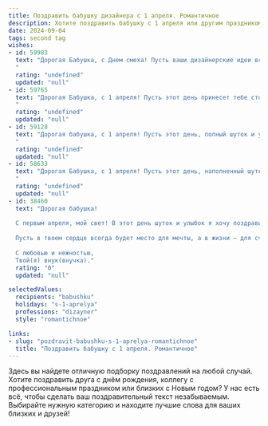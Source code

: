 ```yaml
---
title: Поздравить бабушку дизайнера с 1 апреля. Романтичное
description: Хотите поздравить бабушку с 1 апреля или другим праздником? Наш ИИ создаст незабываемое поздравление, а вы обязательно выделитесь среди других.  
date: 2024-09-04
tags: second tag
wishes:
- id: 59983
  text: "Дорогая Бабушка, с Днем смеха! Пусть ваши дизайнерские идеи всегда будут яркими, вдохновляющими и неповторимыми, как весенние цветы! Каждый ваш проект — это шедевр, который радует и вдохновляет!
  "
  rating: "undefined"
  updated: "null"
- id: 59765
  text: "Дорогая Бабушка, с 1 апреля! Пусть этот день принесет тебе столько же ярких красок и вдохновения, сколько ты вкладываешь в свои дизайнерские шедевры. Ты – настоящая художница жизни, и твоё творчество всегда завораживает. Желаю тебе бесконечного потока идей, безграничной радости и неисчерпаемой любви!
  "
  rating: "undefined"
  updated: "null"
- id: 59128
  text: "Дорогая бабушка, с 1 апреля! Пусть этот день, полный шуток и улыбок, станет для тебя началом невероятного творческого вдохновения, как будто сама весна раскрашивает твою жизнь яркими красками. Пусть твоя душа дизайнера всегда остаётся молодой, а фантазия - неисчерпаемой!
  "
  rating: "undefined"
  updated: "null"
- id: 58633
  text: "Дорогая Бабушка, с 1 апреля! Пусть этот день, наполненный шутками и смехом, станет для тебя ярким началом весны, вдохновляющим на творчество, как будто твои дизайнерские идеи только и ждут воплощения в жизнь! 💖🎉
  "
  rating: "undefined"
  updated: "null"
- id: 38460
  text: "Дорогая бабушка!
  
  С первым апреля, мой свет! В этот день шуток и улыбок я хочу поздравить тебя с праздником, который дарит радость и вдохновение. Ты, как истинный дизайнер жизни, создаешь вокруг себя атмосферу красоты и тепла. Твое умение находить гармонию в каждой детали напоминает мне о том, как важно ценить моменты, которые мы проводим вместе.
  
  Пусть в твоем сердце всегда будет место для мечты, а в жизни — для счастья. Желаю, чтобы твои идеи сбывались, а каждая шутка приносила улыбку. Ты — мой ориентир и моя муза, и я благодарен(на) за всё, чему ты меня научила.
  
  С любовью и нежностью,
  Твой(я) внук(внучка)."
  rating: "0"
  updated: "null"

selectedValues:
  recipients: "babushku"
  holidays: "s-1-aprelya"
  professions: "dizayner"
  style: "romantichnoe"

links:
- slug: "pozdravit-babushku-s-1-aprelya-romantichnoe"
  title: "Поздравить бабушку с 1 апреля. Романтичное"
---
```


Здесь вы найдете отличную подборку поздравлений на любой случай. 
Хотите поздравить друга с днём рождения, коллегу с профессиональным праздником или близких с Новым годом? У нас есть всё, чтобы сделать ваш поздравительный текст незабываемым. Выбирайте нужную категорию и находите лучшие слова для ваших близких и друзей!
